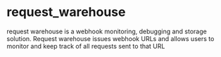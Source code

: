 # request_warehouse
request warehouse is a webhook monitoring, debugging and storage solution. Request warehouse issues webhook URLs and allows users to monitor and keep track of all requests sent to that URL
